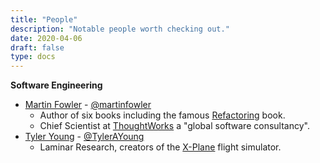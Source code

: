```yaml
---
title: "People"
description: "Notable people worth checking out."
date: 2020-04-06
draft: false
type: docs
---
```


**Software Engineering**
* [Martin Fowler](https://martinfowler.com/) - [@martinfowler](https://twitter.com/martinfowler)
  * Author of six books including the famous [Refactoring](https://www.amazon.com/gp/product/0134757599) book.
  * Chief Scientist at [ThoughtWorks](https://www.thoughtworks.com/) a "global software consultancy".
* [Tyler Young](https://tylerayoung.com/about/) - [@TylerAYoung](https://twitter.com/TylerAYoung)
  * Laminar Research, creators of the [X-Plane](https://www.x-plane.com/) flight simulator.
